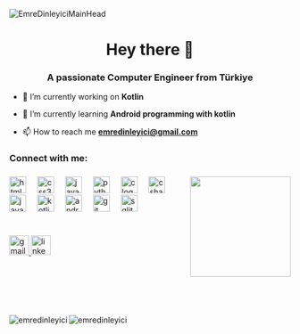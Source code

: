 ![EmreDinleyiciMainHead](https://github.com/EmreDinleyici/EmreDinleyici/assets/97657494/865632d7-359a-47bc-9172-8e43e3e7ca68)

<h1 align="center">Hey there 👋</h1>

<h3 align="center">A passionate Computer Engineer from Türkiye</h3>

- 🔭 I’m currently working on **Kotlin**

- 🌱 I’m currently learning **Android programming with kotlin**

- 📫 How to reach me **emredinleyici@gmail.com**

<h3 align="left">Connect with me:</h3>

###

<img align="right" height="180em" src="https://media.giphy.com/media/l44Qqz6gO6JiVV3pu/giphy.gif"  />

###

<div align="left">
  <img src="https://cdn.jsdelivr.net/gh/devicons/devicon/icons/html5/html5-original.svg" height="30" alt="html5 logo"  />
  <img width="12" />
  <img src="https://cdn.jsdelivr.net/gh/devicons/devicon/icons/css3/css3-original.svg" height="30" alt="css3 logo"  />
  <img width="12" />
  <img src="https://cdn.jsdelivr.net/gh/devicons/devicon/icons/javascript/javascript-original.svg" height="30" alt="javascript logo"  />
  <img width="12" />
  <img src="https://cdn.jsdelivr.net/gh/devicons/devicon/icons/python/python-original.svg" height="30" alt="python logo"  />
  <img width="12" />
  <img src="https://cdn.jsdelivr.net/gh/devicons/devicon/icons/c/c-original.svg" height="30" alt="c logo"  />
  <img width="12" />
  <img src="https://cdn.jsdelivr.net/gh/devicons/devicon/icons/csharp/csharp-original.svg" height="30" alt="csharp logo"  />
  <img width="12" />
  <img src="https://cdn.jsdelivr.net/gh/devicons/devicon/icons/java/java-original.svg" height="30" alt="java logo"  />
  <img width="12" />
  <img src="https://cdn.jsdelivr.net/gh/devicons/devicon/icons/kotlin/kotlin-original.svg" height="30" alt="kotlin logo"  />
  <img width="12" />
  <img src="https://cdn.jsdelivr.net/gh/devicons/devicon/icons/android/android-original.svg" height="30" alt="android logo"  />
  <img width="12" />
  <img src="https://cdn.jsdelivr.net/gh/devicons/devicon/icons/git/git-original.svg" height="30" alt="git logo"  />
  <img width="12" />
  <img src="https://cdn.jsdelivr.net/gh/devicons/devicon/icons/sqlite/sqlite-original.svg" height="30" alt="sqlite logo"  />
</div>
<br>

###

<div align="left">
  <a href="mailto:emredinleyici@gmail.com">
    <img src="https://img.shields.io/static/v1?message=Gmail&logo=gmail&label=&color=D14836&logoColor=white&labelColor=&style=for-the-badge" height="35em" alt="gmail logo"  />
  </a>
  <a href="https://linkedin.com/in/emre-dinleyici-a25042277">
    <img src="https://img.shields.io/static/v1?message=LinkedIn&logo=linkedin&label=&color=0077B5&logoColor=white&labelColor=&style=for-the-badge" height="35em" alt="linkedin logo"  />
  </a>
</div>

<br><br><br><br>

###

<p>
  <img align="left" src="https://github-readme-stats.vercel.app/api?username=emredinleyici&show_icons=true&theme=radical" alt="emredinleyici"/>
  <img align="left" src="https://github-readme-stats.vercel.app/api/top-langs?username=emredinleyici&show_icons=true&locale=en&layout=compact&theme=radical" alt="emredinleyici"/>
</p>
